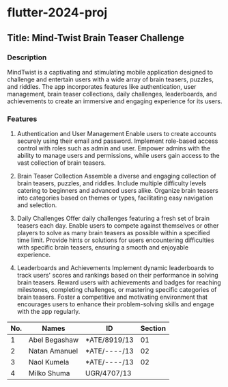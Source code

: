# flutter-2024-proj
## Title: Mind-Twist Brain Teaser Challenge
### Description

MindTwist is a captivating and stimulating mobile application designed to challenge and entertain users with a wide array of brain teasers, puzzles, and riddles. The app incorporates features like authentication, user management, brain teaser collections, daily challenges, leaderboards, and achievements to create an immersive and engaging experience for its users.

### Features
1. Authentication and User Management
Enable users to create accounts securely using their email and password.
Implement role-based access control with roles such as admin and user.
Empower admins with the ability to manage users and permissions, while users gain access to the vast collection of brain teasers.

2. Brain Teaser Collection
Assemble a diverse and engaging collection of brain teasers, puzzles, and riddles.
Include multiple difficulty levels catering to beginners and advanced users alike.
Organize brain teasers into categories based on themes or types, facilitating easy navigation and selection.

3. Daily Challenges
Offer daily challenges featuring a fresh set of brain teasers each day.
Enable users to compete against themselves or other players to solve as many brain teasers as possible within a specified time limit.
Provide hints or solutions for users encountering difficulties with specific brain teasers, ensuring a smooth and enjoyable experience.

4. Leaderboards and Achievements
Implement dynamic leaderboards to track users' scores and rankings based on their performance in solving brain teasers.
Reward users with achievements and badges for reaching milestones, completing challenges, or mastering specific categories of brain teasers.
Foster a competitive and motivating environment that encourages users to enhance their problem-solving skills and engage with the app regularly.

|No.| Names       | ID            | Section |
|---|-------------|---------------|---------|
|1  |Abel Begashaw| *ATE/8919/13  | 01      |
|2  |Natan Amanuel| *ATE/----/13  | 02      |
|3  |Naol Kumela  | *ATE/----/13  | 02      |
|4  |Milko Shuma  | UGR/4707/13   |       |

